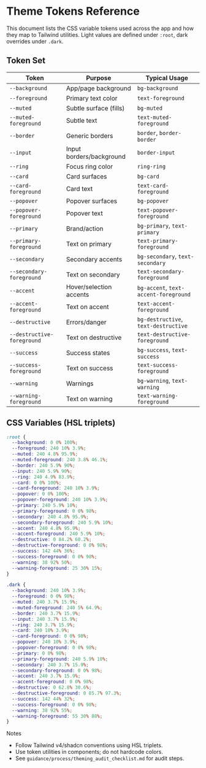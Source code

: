 # Theme Tokens Reference

This document lists the CSS variable tokens used across the app and how they map to Tailwind utilities. Light values are defined under `:root`, dark overrides under `.dark`.

## Token Set

| Token | Purpose | Typical Usage |
|---|---|---|
| `--background` | App/page background | `bg-background` |
| `--foreground` | Primary text color | `text-foreground` |
| `--muted` | Subtle surface (fills) | `bg-muted` |
| `--muted-foreground` | Subtle text | `text-muted-foreground` |
| `--border` | Generic borders | `border`, `border-border` |
| `--input` | Input borders/background | `border-input` |
| `--ring` | Focus ring color | `ring-ring` |
| `--card` | Card surfaces | `bg-card` |
| `--card-foreground` | Card text | `text-card-foreground` |
| `--popover` | Popover surfaces | `bg-popover` |
| `--popover-foreground` | Popover text | `text-popover-foreground` |
| `--primary` | Brand/action | `bg-primary`, `text-primary` |
| `--primary-foreground` | Text on primary | `text-primary-foreground` |
| `--secondary` | Secondary accents | `bg-secondary`, `text-secondary` |
| `--secondary-foreground` | Text on secondary | `text-secondary-foreground` |
| `--accent` | Hover/selection accents | `bg-accent`, `text-accent-foreground` |
| `--accent-foreground` | Text on accent | `text-accent-foreground` |
| `--destructive` | Errors/danger | `bg-destructive`, `text-destructive` |
| `--destructive-foreground` | Text on destructive | `text-destructive-foreground` |
| `--success` | Success states | `bg-success`, `text-success` |
| `--success-foreground` | Text on success | `text-success-foreground` |
| `--warning` | Warnings | `bg-warning`, `text-warning` |
| `--warning-foreground` | Text on warning | `text-warning-foreground` |

## CSS Variables (HSL triplets)

```css
:root {
  --background: 0 0% 100%;
  --foreground: 240 10% 3.9%;
  --muted: 240 4.8% 95.9%;
  --muted-foreground: 240 3.8% 46.1%;
  --border: 240 5.9% 90%;
  --input: 240 5.9% 90%;
  --ring: 240 4.9% 83.9%;
  --card: 0 0% 100%;
  --card-foreground: 240 10% 3.9%;
  --popover: 0 0% 100%;
  --popover-foreground: 240 10% 3.9%;
  --primary: 240 5.9% 10%;
  --primary-foreground: 0 0% 98%;
  --secondary: 240 4.8% 95.9%;
  --secondary-foreground: 240 5.9% 10%;
  --accent: 240 4.8% 95.9%;
  --accent-foreground: 240 5.9% 10%;
  --destructive: 0 84.2% 60.2%;
  --destructive-foreground: 0 0% 98%;
  --success: 142 44% 36%;
  --success-foreground: 0 0% 98%;
  --warning: 38 92% 50%;
  --warning-foreground: 25 30% 15%;
}

.dark {
  --background: 240 10% 3.9%;
  --foreground: 0 0% 98%;
  --muted: 240 3.7% 15.9%;
  --muted-foreground: 240 5% 64.9%;
  --border: 240 3.7% 15.9%;
  --input: 240 3.7% 15.9%;
  --ring: 240 3.7% 15.9%;
  --card: 240 10% 3.9%;
  --card-foreground: 0 0% 98%;
  --popover: 240 10% 3.9%;
  --popover-foreground: 0 0% 98%;
  --primary: 0 0% 98%;
  --primary-foreground: 240 5.9% 10%;
  --secondary: 240 3.7% 15.9%;
  --secondary-foreground: 0 0% 98%;
  --accent: 240 3.7% 15.9%;
  --accent-foreground: 0 0% 98%;
  --destructive: 0 62.8% 30.6%;
  --destructive-foreground: 0 85.7% 97.3%;
  --success: 142 44% 32%;
  --success-foreground: 0 0% 98%;
  --warning: 38 92% 55%;
  --warning-foreground: 55 30% 88%;
}
```

Notes
- Follow Tailwind v4/shadcn conventions using HSL triplets.
- Use token utilities in components; do not hardcode colors.
- See `guidance/process/theming_audit_checklist.md` for audit steps.
